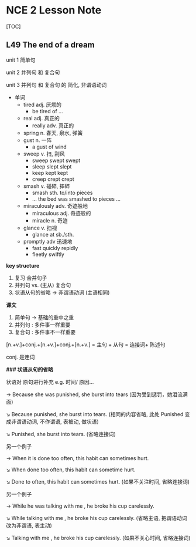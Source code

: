 # NCE 2 Lesson Note

[TOC]

## L49 The end of a dream

unit 1 简单句

unit 2 并列句 和 复合句

unit 3 并列句 和 复合句 的 简化, 非谓语动词

- 单词
  - tired adj. 厌烦的
    - be tired of …
  - real adj. 真正的
    - really adv. 真正的
  - spring n. 春天, 泉水, 弹簧
  - gust n. 一阵
    - a gust of wind
  - sweep v. 扫, 刮风
    - sweep swept swept
    - sleep slept slept
    - keep kept kept
    - creep crept crept
  - smash v. 碰碎, 摔碎
    - smash sth. to/into pieces
    - … the bed was smashed to pieces …
  - miraculously adv. 奇迹般地
    - miraculous adj. 奇迹般的
    - miracle n. 奇迹
  - glance v. 扫视
    - glance at sb./sth.
  - promptly adv 迅速地
    - fast quickly repidly
    - fleetly swiftly

**key structure**

1. 复习 合并句子
2. 并列句 vs. (主从) 复合句
3. 状语从句的省略 → 非谓语动词 (主语相同)

**课文**

1. 简单句 → 基础的重中之重
2. 并列句 : 多件事一样重要
3. 复合句 : 多件事不一样重要

[n.+v.]+conj.+[n.+v.]+conj.+[n.+v.] = 主句 + 从句 = 连接词+ 陈述句

conj. 是连词

**### 状语从句的省略**

状语对 原句进行补充 e.g. 时间/ 原因…

→ Because she was punished, she burst into tears (因为受到惩罚，她泪流满面)

↘︎ Because punished, she burst into tears. (相同的内容省略, 此处 Punished 变成非谓语动词, 不作谓语, 表被动, 做状语)

↘︎ Punished, she burst into tears. (省略连接词)

另一个例子

→ When it is done too often, this habit can sometimes hurt.

↘︎ When done too often, this habit can sometime hurt.

↘︎ Done to often, this habit can sometimes hurt. (如果不关注时间, 省略连接词)

另一个例子

→ While he was talking with me , he broke his cup carelessly.

↘︎ While talking with me , he broke his cup carelessly. (省略主语, 把谓语动词改为非谓语, 表主动)

↘︎ Talking with me , he broke his cup carelessly. (如果不关心时间, 省略连接词)

